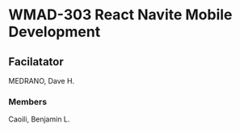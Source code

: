 # WMAD-303 React Navite Mobile Development

## Facilatator 
MEDRANO, Dave H.

### Members
Caoili, Benjamin L.
